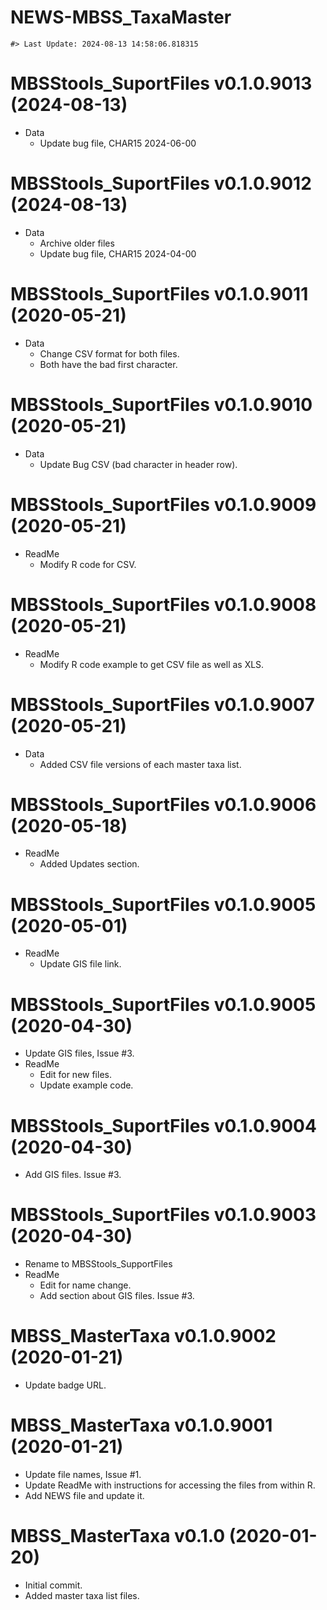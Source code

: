 NEWS-MBSS_TaxaMaster
================

<!-- NEWS.md is generated from NEWS.Rmd. Please edit that file -->

    #> Last Update: 2024-08-13 14:58:06.818315

# MBSStools_SuportFiles v0.1.0.9013 (2024-08-13)

- Data
  - Update bug file, CHAR15 2024-06-00

# MBSStools_SuportFiles v0.1.0.9012 (2024-08-13)

- Data
  - Archive older files
  - Update bug file, CHAR15 2024-04-00

# MBSStools_SuportFiles v0.1.0.9011 (2020-05-21)

- Data
  - Change CSV format for both files.
  - Both have the bad first character.

# MBSStools_SuportFiles v0.1.0.9010 (2020-05-21)

- Data
  - Update Bug CSV (bad character in header row).

# MBSStools_SuportFiles v0.1.0.9009 (2020-05-21)

- ReadMe
  - Modify R code for CSV.

# MBSStools_SuportFiles v0.1.0.9008 (2020-05-21)

- ReadMe
  - Modify R code example to get CSV file as well as XLS.

# MBSStools_SuportFiles v0.1.0.9007 (2020-05-21)

- Data
  - Added CSV file versions of each master taxa list.

# MBSStools_SuportFiles v0.1.0.9006 (2020-05-18)

- ReadMe
  - Added Updates section.

# MBSStools_SuportFiles v0.1.0.9005 (2020-05-01)

- ReadMe
  - Update GIS file link.

# MBSStools_SuportFiles v0.1.0.9005 (2020-04-30)

- Update GIS files, Issue \#3.
- ReadMe
  - Edit for new files.
  - Update example code.

# MBSStools_SuportFiles v0.1.0.9004 (2020-04-30)

- Add GIS files. Issue \#3.

# MBSStools_SuportFiles v0.1.0.9003 (2020-04-30)

- Rename to MBSStools_SupportFiles
- ReadMe
  - Edit for name change.
  - Add section about GIS files. Issue \#3.

# MBSS_MasterTaxa v0.1.0.9002 (2020-01-21)

- Update badge URL.

# MBSS_MasterTaxa v0.1.0.9001 (2020-01-21)

- Update file names, Issue \#1.
- Update ReadMe with instructions for accessing the files from within R.
- Add NEWS file and update it.

# MBSS_MasterTaxa v0.1.0 (2020-01-20)

- Initial commit.
- Added master taxa list files.

